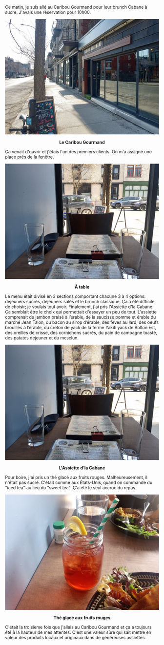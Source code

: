 Ce matin, je suis allé au Caribou Gourmand pour leur brunch Cabane à sucre. J'avais une réservation pour 10h00.

![Le Caribou Gourmand](/assets/2025/03/20250322_caribou-gourmand/caribou.jpg)
<p align="center"><b>Le Caribou Gourmand</b></p>

Ça venait d'ouvrir et j'étais l'un des premiers clients. On m'a assigné une place près de la fenêtre.

![À table](/assets/2025/03/20250322_caribou-gourmand/table.jpg)
<p align="center"><b>À table</b></p>

Le menu était divisé en 3 sections comportant chacune 3 à 4 options: déjeuners sucrés, déjeuners salés et le brunch classique. Ça a été difficile de choisir; je voulais tout avoir. Finalement, j'ai pris l'Assiette d'la Cabane. Ça semblait être le choix qui permettait d'essayer un peu de tout. L'assiette comprenait du jambon braisé à l’érable, de la saucisse pomme et érable du marché Jean Talon, du bacon au sirop d’érable, des fèves au lard, des oeufs brouillés à l’érable, du creton de yack de la ferme Yakiti yack de Bolton Est, des oreilles de crisse, des cornichons sucrés, du pain de campagne toasté, des patates déjeuner et du mesclun.

![Assiette d’la Cabane](/assets/2025/03/20250322_caribou-gourmand/table.jpg)
<p align="center"><b>L'Assiette d’la Cabane</b></p>

Pour boire, j'ai pris un thé glacé aux fruits rouges. Malheureusement, il n'était pas sucré. C'était comme aux États-Unis, quand on commande du "iced tea" au lieu du "sweet tea". Ç'a été le seul accroc du repas.

![Thé glacé aux fruits rouges](/assets/2025/03/20250322_caribou-gourmand/theglace.jpg)
<p align="center"><b>Thé glacé aux fruits rouges</b></p>

C'était la troisième fois que j'allais au Caribou Gourmand et ça a toujours été à la hauteur de mes attentes. C'est une valeur sûre qui sait mettre en valeur des produits locaux et originaux dans de généreuses assiettes.
